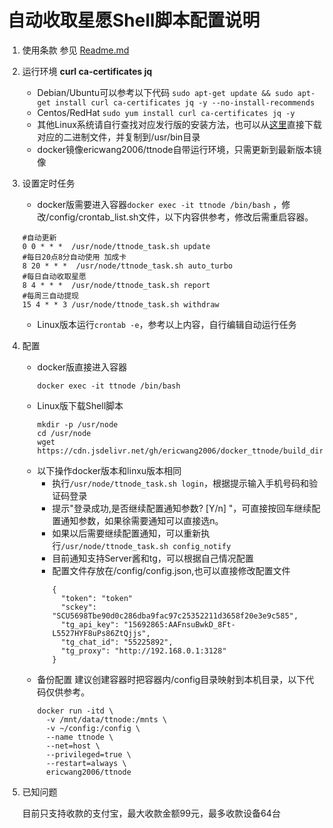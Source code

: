 # 自动收取星愿Shell脚本配置说明

1. 使用条款
	参见 [Readme.md](https://github.com/ericwang2006/docker_ttnode/blob/master/README.md)

2. 运行环境 **curl ca-certificates jq**
	- Debian/Ubuntu可以参考以下代码
	`sudo apt-get update && sudo apt-get install curl ca-certificates jq -y --no-install-recommends`
	- Centos/RedHat
	`sudo yum install curl ca-certificates jq -y`
	- 其他Linux系统请自行查找对应发行版的安装方法，也可以从[这里](https://github.com/stedolan/jq/releases)直接下载对应的二进制文件，并复制到/usr/bin目录
	- docker镜像ericwang2006/ttnode自带运行环境，只需更新到最新版本镜像
3. 设置定时任务
	- docker版需要进入容器`docker exec -it ttnode /bin/bash` ，修改/config/crontab_list.sh文件，以下内容供参考，修改后需重启容器。
	```
	#自动更新
	0 0 * * *  /usr/node/ttnode_task.sh update
	#每日20点8分自动使用 加成卡
	8 20 * * *  /usr/node/ttnode_task.sh auto_turbo
	#每日自动收取星愿
	8 4 * * *  /usr/node/ttnode_task.sh report
	#每周三自动提现
	15 4 * * 3 /usr/node/ttnode_task.sh withdraw
	```
	- Linux版本运行`crontab -e`，参考以上内容，自行编辑自动运行任务
4. 配置
	- docker版直接进入容器
		```
		docker exec -it ttnode /bin/bash
		```
	- Linux版下载Shell脚本
		```
		mkdir -p /usr/node
		cd /usr/node
		wget https://cdn.jsdelivr.net/gh/ericwang2006/docker_ttnode/build_dir/ttnode_task.sh
		```
	- 以下操作docker版本和linxu版本相同
		- 执行`/usr/node/ttnode_task.sh login`，根据提示输入手机号码和验证码登录
		- 提示"登录成功,是否继续配置通知参数? [Y/n] "，可直接按回车继续配置通知参数，如果徐需要通知可以直接选n。
		- 如果以后需要继续配置通知，可以重新执行`/usr/node/ttnode_task.sh config_notify`
		- 目前通知支持Server酱和tg，可以根据自己情况配置
		- 配置文件存放在/config/config.json,也可以直接修改配置文件
			```
			{
			  "token": "token"
			  "sckey": "SCU5698Tbe90d0c286dba9fac97c25352211d3658f20e3e9c585",
			  "tg_api_key": "15692865:AAFnsuBwkD_8Ft-L5527HYF8uPs86ZtQjjs",
			  "tg_chat_id": "55225892",
			  "tg_proxy": "http://192.168.0.1:3128"
			}
			```
	- 备份配置
		建议创建容器时把容器内/config目录映射到本机目录，以下代码仅供参考。
		```
		docker run -itd \
		  -v /mnt/data/ttnode:/mnts \
		  -v ~/config:/config \
		  --name ttnode \
		  --net=host \
		  --privileged=true \
		  --restart=always \
		  ericwang2006/ttnode
		```
5. 已知问题

	目前只支持收款的支付宝，最大收款金额99元，最多收款设备64台